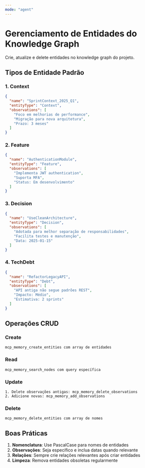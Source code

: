 ```yaml
---
mode: "agent"
---
```

# Gerenciamento de Entidades do Knowledge Graph

Crie, atualize e delete entidades no knowledge graph do projeto.

## Tipos de Entidade Padrão

### 1. Context

```json
{
  "name": "SprintContext_2025_Q1",
  "entityType": "Context",
  "observations": [
    "Foco em melhorias de performance",
    "Migração para nova arquitetura",
    "Prazo: 3 meses"
  ]
}
```

### 2. Feature

```json
{
  "name": "AuthenticationModule",
  "entityType": "Feature",
  "observations": [
    "Implementa JWT authentication",
    "Suporta MFA",
    "Status: Em desenvolvimento"
  ]
}
```

### 3. Decision

```json
{
  "name": "UseCleanArchitecture",
  "entityType": "Decision",
  "observations": [
    "Adotada para melhor separação de responsabilidades",
    "Facilita testes e manutenção",
    "Data: 2025-01-15"
  ]
}
```

### 4. TechDebt

```json
{
  "name": "RefactorLegacyAPI",
  "entityType": "Debt",
  "observations": [
    "API antiga não segue padrões REST",
    "Impacto: Médio",
    "Estimativa: 2 sprints"
  ]
}
```

## Operações CRUD

### Create

```
mcp_memory_create_entities com array de entidades
```

### Read

```
mcp_memory_search_nodes com query específica
```

### Update

```
1. Delete observações antigas: mcp_memory_delete_observations
2. Adicione novas: mcp_memory_add_observations
```

### Delete

```
mcp_memory_delete_entities com array de nomes
```

## Boas Práticas

1. **Nomenclatura**: Use PascalCase para nomes de entidades
2. **Observações**: Seja específico e inclua datas quando relevante
3. **Relações**: Sempre crie relações relevantes após criar entidades
4. **Limpeza**: Remova entidades obsoletas regularmente
